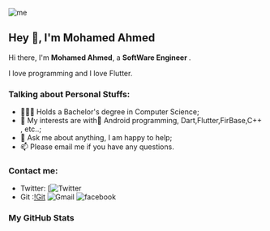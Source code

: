 ![me](https://github.com/L1cardo/L1cardo/raw/master/assets/me.gif)

## Hey 👋, I'm Mohamed Ahmed

Hi there, I'm **Mohamed Ahmed**, a **SoftWare Engineer <Flutter Developer>**.


I love programming and I love Flutter.

### Talking about Personal Stuffs:

- 👨🏽‍💻 Holds a Bachelor's degree in Computer Science; 
- 🤔 My interests are with ِAndroid  programming,  Dart,Flutter,FirBase,C++ , etc..;
- 💬 Ask me about anything, I am happy to help;
- 📫 Please email me if you have any questions.




### Contact me:


- Twitter: [![Twitter](https://twitter.com/AlbertAbdilim](https://twitter.com/B_lancO98)) 
- Git :[!Git](https://github.com/mohamedahmed988)
![Gmail](https://myaccount.google.com/?tab=kk&hl=ar)
![facebook]([https://img.shields.io/badge/Xcode-1575F9?style=flat-square&logo=Xcode&logoColor=white](https://www.facebook.com/profile.php?id=100002521017580))
### My GitHub Stats

